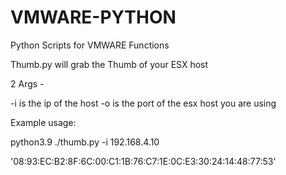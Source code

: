 # VMWARE-PYTHON
Python Scripts for VMWARE Functions


Thumb.py will grab the Thumb of your ESX host

2 Args -

-i is the ip of the host
-o is the port of the esx host you are using

Example usage:

python3.9 ./thumb.py -i 192.168.4.10 

'08:93:EC:B2:8F:6C:00:C1:1B:76:C7:1E:0C:E3:30:24:14:48:77:53'
